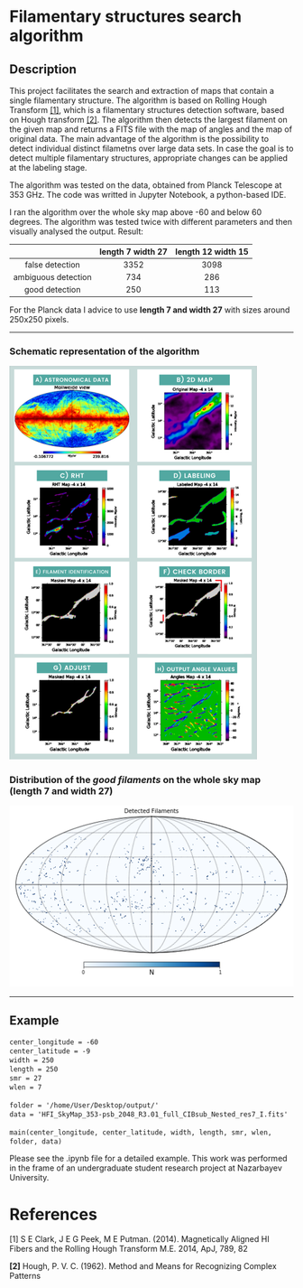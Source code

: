 # Filamentary structures search algorithm


## Description

This project facilitates the search and extraction of maps that contain a single filamentary structure. The algorithm is based on Rolling Hough Transform [[1]](#1), which is a filamentary structures detection software, based on Hough transform [[2]](#2). The algorithm then detects the largest filament on the given map and returns a FITS file with the map of angles and the map of original data. The main advantage of the algorithm is the possibility to detect individual distinct filametns over large data sets. In case the goal is to detect multiple filamentary structures, appropriate changes can be applied at the labeling stage.

The algorithm was tested on the data, obtained from Planck Telescope at 353 GHz. The code was writted in Jupyter Notebook, a python-based IDE.

I ran the algorithm over the whole sky map above -60 and below 60 degrees. The algorithm was tested twice with different parameters and then visually analysed the output. Result:

|                     | length 7 width 27 | length 12 width 15 |
| :---:                |     :---:          |          :---:       |
| false detection     | 3352               | 3098                |
| ambiguous detection | 734                | 286                 |
| good detection      | 250                | 113                 |


For the Planck data I advice to use **length 7 and width 27** with sizes around 250x250 pixels.

---

### Schematic representation of the algorithm

![Scheme](https://github.com/Sarah-Bai/Filamentary-structures-search-algorithm/blob/main/scheme.png)

### Distribution of the *good filaments* on the whole sky map (length 7 and width 27)


![Map](https://github.com/Sarah-Bai/Filamentary-structures-search-algorithm/blob/main/all.png)

---


## Example

```
center_longitude = -60
center_latitude = -9
width = 250
length = 250
smr = 27
wlen = 7

folder = '/home/User/Desktop/output/'
data = 'HFI_SkyMap_353-psb_2048_R3.01_full_CIBsub_Nested_res7_I.fits'

main(center_longitude, center_latitude, width, length, smr, wlen, folder, data)
```

Please see the .ipynb file for a detailed example.
This work was performed in the frame of an undergraduate student research project at Nazarbayev University.



# References

<a id="1">[1]</a> 
S E Clark, J E G Peek, M E Putman. (2014). 
Magnetically Aligned HI Fibers and the Rolling Hough Transform 
M.E. 2014, ApJ, 789, 82


<b id="2">[2]</b> 
Hough, P. V. C. (1962).
Method and Means for Recognizing Complex Patterns
